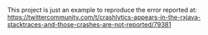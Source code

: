 This project is just an example to reproduce the error reported at: https://twittercommunity.com/t/crashlytics-appears-in-the-rxjava-stacktraces-and-those-crashes-are-not-reported/79381

